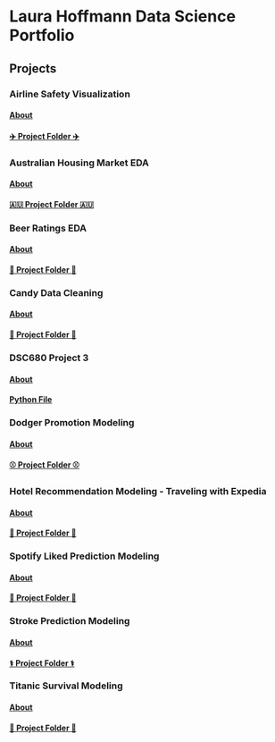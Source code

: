 # Laura Hoffmann Data Science Portfolio

## Projects

### Airline Safety Visualization
#### [About](https://github.com/LauraHoffmann-DataScience/Data-Science-Portfolio/blob/main/Airline%20Safety%20Visualization/README.md)
#### [✈️ Project Folder ✈️](https://github.com/LauraHoffmann-DataScience/Data-Science-Portfolio/tree/main/Airline%20Safety%20Visualization)

### Australian Housing Market EDA
#### [About](https://github.com/LauraHoffmann-DataScience/Data-Science-Portfolio/blob/main/Australian%20Housing%20Market%20EDA/README.md)
#### [🇦🇺 Project Folder 🇦🇺](https://github.com/LauraHoffmann-DataScience/Data-Science-Portfolio/tree/main/Australian%20Housing%20Market%20EDA)

### Beer Ratings EDA
#### [About](https://github.com/LauraHoffmann-DataScience/Data-Science-Portfolio/blob/main/Beer%20Rating%20EDA/README.md)
#### [🍻 Project Folder 🍻](https://github.com/LauraHoffmann-DataScience/Data-Science-Portfolio/tree/main/Beer%20Rating%20EDA)

### Candy Data Cleaning
#### [About](https://github.com/LauraHoffmann-DataScience/Data-Science-Portfolio/blob/main/Candy%20Data%20Cleaning/README.md)
#### [🍬 Project Folder 🍬](https://github.com/LauraHoffmann-DataScience/Data-Science-Portfolio/tree/main/Candy%20Data%20Cleaning)

### DSC680 Project 3
#### [About](https://github.com/LauraHoffmann-DataScience/Data-Science-Portfolio/blob/main/DSC680%20Project%203/README.md)
#### [Python File](https://github.com/LauraHoffmann-DataScience/Data-Science-Portfolio/tree/main/DSC680%20Project%203)

### Dodger Promotion Modeling
#### [About](https://github.com/LauraHoffmann-DataScience/Data-Science-Portfolio/blob/main/Dodger%20Promotion%20Modeling/README.md)
#### [⚾ Project Folder ⚾](https://github.com/LauraHoffmann-DataScience/Data-Science-Portfolio/tree/main/Dodger%20Promotion%20Modeling)

### Hotel Recommendation Modeling - Traveling with Expedia
#### [About](https://github.com/LauraHoffmann-DataScience/Data-Science-Portfolio/blob/main/Hotel%20Recommendation%20Modeling/README.md)
#### [🏩 Project Folder 🏩](https://github.com/LauraHoffmann-DataScience/Data-Science-Portfolio/tree/main/Hotel%20Recommendation%20Modeling)

### Spotify Liked Prediction Modeling
#### [About](https://github.com/LauraHoffmann-DataScience/Data-Science-Portfolio/blob/main/Spotify%20Like%20Prediction%20Modeling/README.md)
#### [:musical_score: Project Folder :musical_score:](https://github.com/LauraHoffmann-DataScience/Data-Science-Portfolio/tree/main/Spotify%20Like%20Prediction%20Modeling)

### Stroke Prediction Modeling
#### [About](https://github.com/LauraHoffmann-DataScience/Data-Science-Portfolio/blob/main/Stroke%20Prediction%20Modeling/README.md)
#### [⚕️ Project Folder ⚕️](https://github.com/LauraHoffmann-DataScience/Data-Science-Portfolio/tree/main/Stroke%20Prediction%20Modeling)

### Titanic Survival Modeling
#### [About](https://github.com/LauraHoffmann-DataScience/Data-Science-Portfolio/blob/main/Titanic%20Survival%20Modeling/README.md)
#### [🚢 Project Folder 🚢](https://github.com/LauraHoffmann-DataScience/Data-Science-Portfolio/tree/main/Titanic%20Survival%20Modeling)
